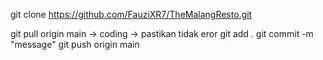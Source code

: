 git clone https://github.com/FauziXR7/TheMalangResto.git

git pull origin main
-> coding
-> pastikan tidak eror
git add .
git commit -m "message"
git push origin main
